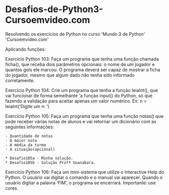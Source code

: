 # Desafios-de-Python3-Cursoemvideo.com
 Resolvendo os exercícios de Python no curso 'Mundo 3 de Python' 'Cursoemvideo.com'

 Aplicando funções:

Exercício Python 103: Faça um programa que tenha uma função chamada ficha(), que receba dois parâmetros opcionais: o nome de um jogador e quantos gols ele marcou. O programa deverá ser capaz de mostrar a ficha do jogador, mesmo que algum dado não tenha sido informado corretamente.

Exercício Python 104: Crie um programa que tenha a função leiaInt(), que vai funcionar de forma semelhante ‘a função input() do Python, só que fazendo a validação para aceitar apenas um valor numérico. Ex: n = leiaInt(‘Digite um n: ‘)

Exercício Python 105: Faça um programa que tenha uma função notas() que pode receber várias notas de alunos e vai retornar um dicionário com as seguintes informações:

    - Quantidade de notas
    - A maior nota
    - A média da turma
    - A situação(opcional)

    * Desafio105a - Minha solução.
    * Desafio105b - Solução Profª Guanabara.

Exercício Python 106: Faça um mini-sistema que utilize o Interactive Help do Python. O usuário vai digitar o comando e o manual vai aparecer. Quando o usuário digitar a palavra ‘FIM’, o programa se encerrará. Importante: use cores.
   
